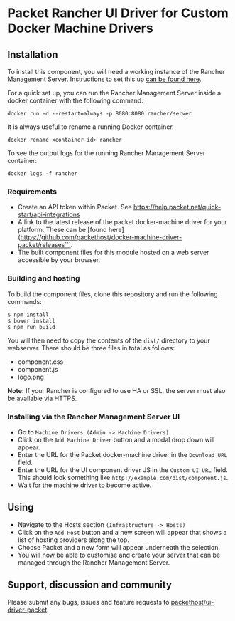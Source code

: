 # Packet Rancher UI Driver for Custom Docker Machine Drivers

## Installation
To install this component, you will need a working instance of the Rancher Management Server. Instructions to set this up [can be found here](https://rancher.com/docs/rancher/v1.6/en/installing-rancher/installing-server/).

For a quick set up, you can run the Rancher Management Server inside a docker container with the following command:

```
docker run -d --restart=always -p 8080:8080 rancher/server
```

It is always useful to rename a running Docker container.

```
docker rename <container-id> rancher
```

To see the output logs for the running Rancher Management Server container:

```
docker logs -f rancher
```

### Requirements
- Create an API token within Packet. See https://help.packet.net/quick-start/api-integrations 
- A link to the latest release of the packet docker-machine driver for your platform. These can be [found here](https://github.com/packethost/docker-machine-driver-packet/releases```.
- The built component files for this module hosted on a web server accessible by your browser.

### Building and hosting
To build the component files, clone this repository and run the following commands:

```
$ npm install
$ bower install
$ npm run build
```

You will then need to copy the contents of the ```dist/``` directory to your webserver. There should be three files in total as follows:

- component.css
- component.js
- logo.png

**Note:** If your Rancher is configured to use HA or SSL, the server must also be available via HTTPS.

### Installing via the Rancher Management Server UI
- Go to ```Machine Drivers (Admin -> Machine Drivers)```
- Click on the ```Add Machine Driver``` button and a modal drop down will appear.
- Enter the URL for the Packet docker-machine driver in the ```Download URL``` field.
- Enter the URL for the UI component driver JS in the ```Custom UI URL``` field. This should look something like ```http://example.com/dist/component.js```.
- Wait for the machine driver to become active.

## Using
- Navigate to the Hosts section ```(Infrastructure -> Hosts)```
- Click on the ```Add Host``` button and a new screen will appear that shows a list of hosting providers along the top.
- Choose Packet and a new form will appear underneath the selection.
- You will now be able to customise and create your server that can be managed through the Rancher Management Server.

## Support, discussion and community

Please submit any bugs, issues and feature requests to [packethost/ui-driver-packet](https://github.com/packethost/ui-driver-packet).
